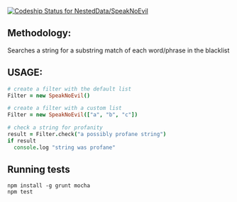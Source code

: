 [ ![Codeship Status for NestedData/SpeakNoEvil](https://www.codeship.io/projects/04ee87d0-14be-0132-d27b-7e5e22028118/status)](https://www.codeship.io/projects/33508)

## Methodology:

Searches a string for a substring match of each word/phrase in the blacklist

## USAGE:

```coffee
# create a filter with the default list
Filter = new SpeakNoEvil()

# create a filter with a custom list
Filter = new SpeakNoEvil(["a", "b", "c"])

# check a string for profanity
result = Filter.check("a possibly profane string")
if result
  console.log "string was profane"
```

## Running tests
```
npm install -g grunt mocha
npm test
```